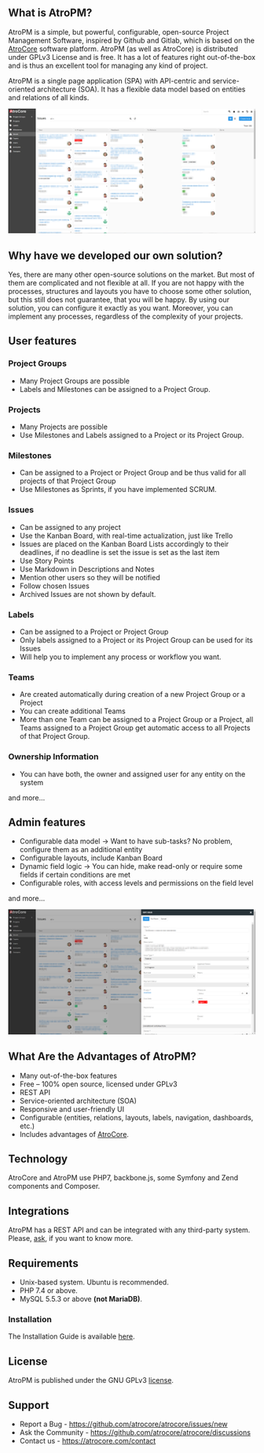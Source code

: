## What is AtroPM?
AtroPM is a simple, but powerful, configurable, open-source Project Management Software, inspired by Github and Gitlab, which is based on the [AtroCore](https://github.com/atrocore/atrocore) software platform. AtroPM (as well as AtroCore) is distributed under GPLv3 License and is free. It has a lot of features right out-of-the-box and is thus an excellent tool for managing any kind of project.

AtroPM is a single page application (SPA) with API-centric and service-oriented architecture (SOA). It has a flexible data model based on entities and relations of all kinds.  

![kanban-board](/_assets/atropm-kanban-board.png)

## Why have we developed our own solution?
Yes, there are many other open-source solutions on the market. But most of them are complicated and not flexible at all. If you are not happy with the processes,  structures and layouts you have to choose some other solution, but this still does not guarantee, that you will be happy. By using our solution, you can configure it exactly as you want. Moreover, you can implement any processes, regardless of the complexity of your projects.

## User features

### Project Groups
- Many Project Groups are possible
- Labels and Milestones can be assigned to a Project Group.

### Projects
- Many Projects are possible
- Use Milestones and Labels assigned to a Project or its Project Group.

### Milestones
- Can be assigned to a Project or Project Group and be thus valid for all projects of that Project Group
- Use Milestones as Sprints, if you have implemented SCRUM.

### Issues
- Can be assigned to any project
- Use the Kanban Board, with real-time actualization, just like Trello
- Issues are placed on the Kanban Board Lists accordingly to their deadlines, if no deadline is set the issue is set as the last item
- Use Story Points
- Use Markdown in Descriptions and Notes
- Mention other users so they will be notified
- Follow chosen Issues
- Archived Issues are not shown by default.

### Labels
- Can be assigned to a Project or Project Group
- Only labels assigned to a Project or its Project Group can be used for its Issues
- Will help you to implement any process or workflow you want.

### Teams
- Are created automatically during creation of a new Project Group or a Project
- You can create additional Teams
- More than one Team can be assigned to a Project Group or a Project, all Teams assigned to a Project Group get automatic access to all Projects of that Project Group.

### Ownership Information
- You can have both, the owner and assigned user for any entity on the system

and more…

## Admin features
- Configurable data model → Want to have sub-tasks? No problem, configure them as an additional entity
- Configurable layouts, include Kanban Board
- Dynamic field logic → You can hide, make read-only or require some fields if certain conditions are met
- Configurable roles, with access levels and permissions on the field level

and more…

![atropm-issue-panel](/_assets/atropm-issue-panel.png)

## What Are the Advantages of AtroPM?

- Many out-of-the-box features
- Free – 100% open source, licensed under GPLv3
- REST API
- Service-oriented architecture (SOA)
- Responsive and user-friendly UI
- Configurable (entities, relations, layouts, labels, navigation, dashboards, etc.)
- Includes advantages of [AtroCore](https://github.com/atrocore/atrocore).

## Technology

AtroCore and AtroPM use PHP7, backbone.js, some Symfony and Zend components and Composer.

## Integrations

AtroPM has a REST API and can be integrated with any third-party system.
Please, [ask](https://atrocore.com/contact), if you want to know more.

## Requirements

- Unix-based system. Ubuntu is recommended.
- PHP 7.4 or above.
- MySQL 5.5.3 or above **(not MariaDB)**.

### Installation

The Installation Guide is available [here](https://github.com/atrocore/atrocore-docs/blob/master/en/administration/installation.md).

## License

AtroPM is published under the GNU GPLv3 [license](https://www.gnu.org/licenses/gpl-3.0.en.html).

## Support

- Report a Bug - https://github.com/atrocore/atrocore/issues/new
- Ask the Community - https://github.com/atrocore/atrocore/discussions
- Сontact us - https://atrocore.com/contact
